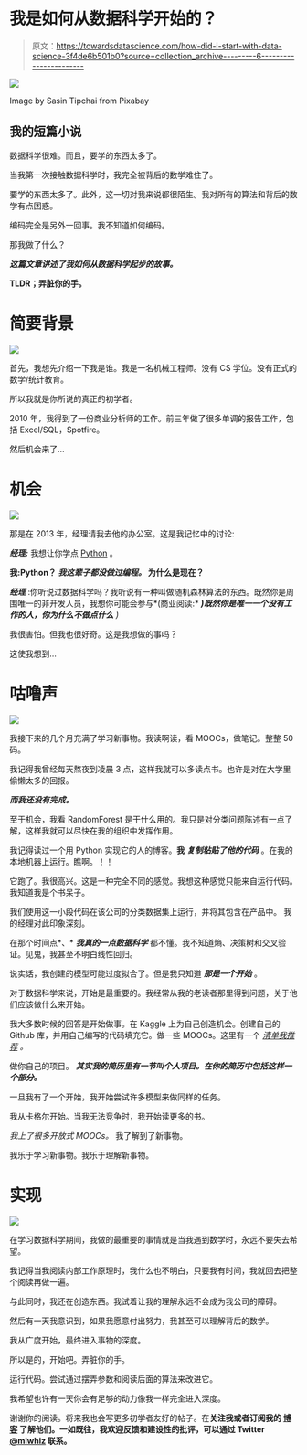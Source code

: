 # 我是如何从数据科学开始的？

> 原文：<https://towardsdatascience.com/how-did-i-start-with-data-science-3f4de6b501b0?source=collection_archive---------6----------------------->

![](img/b9da5d4e3de5de663a7868e6ee86e660.png)

Image by Sasin Tipchai from Pixabay

## 我的短篇小说

数据科学很难。而且，要学的东西太多了。

当我第一次接触数据科学时，我完全被背后的数学难住了。

要学的东西太多了。此外，这一切对我来说都很陌生。我对所有的算法和背后的数学有点困惑。

编码完全是另外一回事。我不知道如何编码。

那我做了什么？

***这篇文章讲述了我如何从数据科学起步的故事。***

**TLDR；弄脏你的手。**

# 简要背景

![](img/d1d528e20d5ce63cc4f0ad87fa391953.png)

首先，我想先介绍一下我是谁。我是一名机械工程师。没有 CS 学位。没有正式的数学/统计教育。

所以我就是你所说的真正的初学者。

2010 年，我得到了一份商业分析师的工作。前三年做了很多单调的报告工作，包括 Excel/SQL，Spotfire。

然后机会来了…

# 机会

![](img/e18521d7447c626f6b472999a552e715.png)

那是在 2013 年，经理请我去他的办公室。这是我记忆中的讨论:

***经理:*** 我想让你学点 [Python](https://towardsdatascience.com/tagged/python-shorts) 。

**我:Python？ ***我这辈子都没做过编程。*** 为什么是现在？**

***经理*** :你听说过数据科学吗？我听说有一种叫做随机森林算法的东西。既然你是周围唯一的非开发人员，我想你可能会参与*(商业阅读:* ***)既然你是唯一一个没有工作的人，你为什么不做点什么*** *)*

我很害怕。但我也很好奇。这是我想做的事吗？

这使我想到…

# 咕噜声

![](img/ada2f24d8756bedc865f6fc2713560a5.png)

我接下来的几个月充满了学习新事物。我读啊读，看 MOOCs，做笔记。整整 50 码。

我记得我曾经每天熬夜到凌晨 3 点，这样我就可以多读点书。也许是对在大学里偷懒太多的回报。

***而我还没有完成。***

至于机会，我看 RandomForest 是干什么用的。我只是对分类问题陈述有一点了解，这样我就可以尽快在我的组织中发挥作用。

我记得读过一个用 Python 实现它的人的博客。**我** ***复制粘贴了他的代码*** 。在我的本地机器上运行。瞧啊。！！

它跑了。我很高兴。这是一种完全不同的感觉。我想这种感觉只能来自运行代码。我知道我是个书呆子。

我们使用这一小段代码在该公司的分类数据集上运行，并将其包含在产品中。 我的经理对此印象深刻。

在那个时间点*、* ***我真的一点数据科学*** 都不懂。我不知道熵、决策树和交叉验证。见鬼，我甚至不明白线性回归。

说实话，我创建的模型可能过度拟合了。但是我只知道 ***那是一个开始*** 。

对于数据科学来说，开始是最重要的。我经常从我的老读者那里得到问题，关于他们应该做什么来开始。

我大多数时候的回答是开始做事。在 Kaggle 上为自己创造机会。创建自己的 Github 库，并用自己编写的代码填充它。做一些 MOOCs。这里有一个 [*清单我推荐*](/how-did-i-learn-data-science-d5f7fc477997) *。*

做你自己的项目。 ***其实我的简历里有一节叫个人项目。在你的简历中包括这样一个部分。***

一旦我有了一个开始，我开始尝试许多模型来做同样的任务。

我从卡格尔开始。当我无法竞争时，我开始读更多的书。

*我上了很多开放式 MOOCs。* 我了解到了新事物。

我乐于学习新事物。我乐于理解新事物。

# 实现

![](img/e46aa8b51f9b0a85297edd87d7fa5d66.png)

在学习数据科学期间，我做的最重要的事情就是当我遇到数学时，永远不要失去希望。

我记得当我阅读内部工作原理时，我什么也不明白，只要我有时间，我就回去把整个阅读再做一遍。

与此同时，我还在创造东西。我试着让我的理解永远不会成为我公司的障碍。

然后有一天我意识到，如果我愿意付出努力，我甚至可以理解背后的数学。

我从广度开始，最终进入事物的深度。

所以是的，开始吧。弄脏你的手。

运行代码。尝试通过摆弄参数和阅读后面的算法来改进它。

我希望也许有一天你会有足够的动力像我一样完全进入深度。

谢谢你的阅读。将来我也会写更多初学者友好的帖子。在[](https://medium.com/@rahul_agarwal?source=post_page---------------------------)**关注我或者订阅我的 [**博客**](http://eepurl.com/dbQnuX?source=post_page---------------------------) 了解他们。一如既往，我欢迎反馈和建设性的批评，可以通过 Twitter [@mlwhiz](https://twitter.com/MLWhiz?source=post_page---------------------------) 联系。**